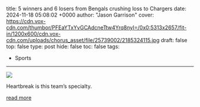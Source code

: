 title: 5 winners and 6 losers from Bengals crushing loss to Chargers
date: 2024-11-18 05:08:02 +0000
author: "Jason Garrison"
cover: https://cdn.vox-cdn.com/thumbor/PFEaYTxYvGCAdcneTtw4Yrq8nyI=/0x0:5313x2657/fit-in/1200x600/cdn.vox-cdn.com/uploads/chorus_asset/file/25739002/2185324115.jpg
draft: false
top: false
type: post
hide: false
toc: false
tags:
  - Sports
---

![](https://cdn.vox-cdn.com/thumbor/PFEaYTxYvGCAdcneTtw4Yrq8nyI=/0x0:5313x2657/fit-in/1200x600/cdn.vox-cdn.com/uploads/chorus_asset/file/25739002/2185324115.jpg)

Heartbreak is this team’s specialty.

[read more](https://www.cincyjungle.com/2024/11/18/24299202/cincinnati-bengals-5-winners-6-losers-los-angeles-chargers)
